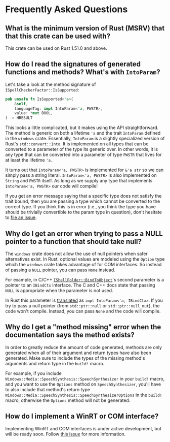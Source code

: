 # Frequently Asked Questions

## What is the minimum version of Rust (MSRV) that that this crate can be used with?

This crate can be used on Rust 1.51.0 and above.

## How do I read the signatures of generated functions and methods? What's with `IntoParam`?

Let's take a look at the method signature of `ISpellCheckerFactor::IsSupported`:

```rust
pub unsafe fn IsSupported<'a>(
    &self,
    languageTag: impl IntoParam<'a, PWSTR>,
    value: *mut BOOL,
) -> HRESULT
```

This looks a little complicated, but it makes using the API straightforward. The method is generic on both a lifetime `'a` and the trait `IntoParam` defined in the `windows` crate. Essentially, `IntoParam` is a slightly specialized version of Rust's `std::convert::Into`. It is implemented on all types that can be converted to a parameter of the type its generic over. In other words, it is any type that can be converted into a parameter of type `PWSTR` that lives for at least the lifetime `'a`. 

It turns out that `IntoParam<'a, PWSTR>` is implemented for `&'a str` so we can simply pass a string literal. `IntoParam<'a, PWSTR>` is also implemented on `String` and `PWSTR` itself. As long as we supply any type that implements `IntoParam<'a, PWSTR>` our code will compile!

If you get an error message saying that a specific type does not satisfy the trait bound, then you are passing a type which cannot be converted to the correct type. If you think this is in error (i.e., you think the type you have should be trivially convertible to the param type in question), don't hesitate to [file an issue](https://github.com/microsoft/windows-rs/issues).

## Why do I get an error when trying to pass a NULL pointer to a function that should take null?

The `windows` crate does not allow the use of null pointers when safer alternatives exist. In Rust, optional values are modeled using the `Option` type which the `windows` crate takes advantage of for COM interfaces. So instead of passing a `NULL` pointer, you can pass `None` instead.

For example, in C/C++ [`IShellFolder::BindToObject`](https://docs.microsoft.com/en-us/windows/win32/api/shobjidl_core/nf-shobjidl_core-ishellfolder-bindtoobject)'s second parameter is a pointer to an `IBindCtx` interface. The C and C++ docs state that passing `NULL` is appropriate when the parameter is not used.

In Rust this parameter is [translated](https://microsoft.github.io/windows-docs-rs/doc/bindings/Windows/Win32/Shell/struct.IShellFolder.html#method.BindToObject) as `impl IntoParam<'a, IBindCtx>`. If you try to pass a null pointer (from `std::ptr::null` or `std::ptr::null_mut`), the code won't compile. Instead, you can pass `None` and the code will compile.

## Why do I get a "method missing" error when the documentation says the method exists?

In order to greatly reduce the amount of code generated, methods are only generated when all of their argument and return types have also been generated. Make sure to include the types of the missing method's arguments and return type in the `build!` macro.

For example, if you include `Windows::Media::SpeechSynthesis::SpeechSynthesizer` in your `build!` macro, and you want to use the `Options` method on `SpeechSynthesizer`, you'll have to also include that method's return type `Windows::Media::SpeechSynthesis::SpeechSynthesizerOptions` in the `build!` macro, otherwise the `Options` method will not be generated.

## How do I implement a WinRT or COM interface?

Implementing WinRT and COM interfaces is under active development, but will be ready soon. Follow [this issue](https://github.com/microsoft/windows-rs/issues/81) for more information.
